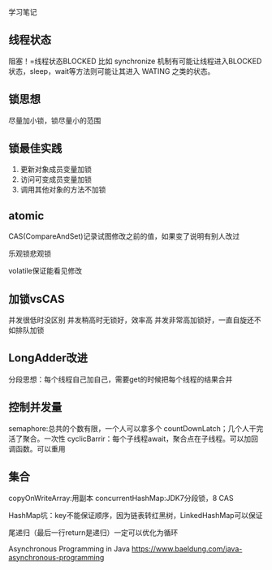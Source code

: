 学习笔记
## 线程状态
阻塞！=线程状态BLOCKED
比如 synchronize 机制有可能让线程进入BLOCKED 状态，sleep，wait等方法则可能让其进入 WATING 之类的状态。

## 锁思想
尽量加小锁，锁尽量小的范围

## 锁最佳实践
1. 更新对象成员变量加锁
2. 访问可变成员变量加锁
3. 调用其他对象的方法不加锁

## atomic

CAS(CompareAndSet)记录试图修改之前的值，如果变了说明有别人改过

乐观锁悲观锁

volatile保证能看见修改

## 加锁vsCAS
并发很低时没区别
并发稍高时无锁好，效率高
并发非常高加锁好，一直自旋还不如排队加锁

## LongAdder改进
分段思想：每个线程自己加自己，需要get的时候把每个线程的结果合并

## 控制并发量
semaphore:总共的个数有限，一个人可以拿多个
countDownLatch；几个人干完活了聚合。一次性
cyclicBarrir：每个子线程await，聚合点在子线程。可以加回调函数。可以重用

## 集合
copyOnWriteArray:用副本
concurrentHashMap:JDK7分段锁，8 CAS

HashMap坑：key不能保证顺序，因为链表转红黑树，LinkedHashMap可以保证


尾递归（最后一行return是递归）一定可以优化为循环

Asynchronous Programming in Java 
https://www.baeldung.com/java-asynchronous-programming
